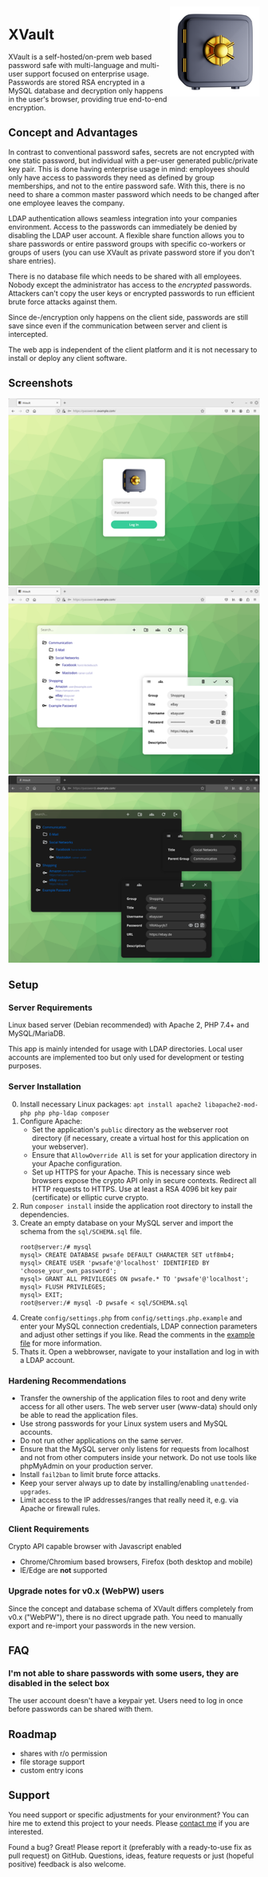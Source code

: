 <img align="right" style="width:180px" src="public/img/logo.png">

# XVault
XVault is a self-hosted/on-prem web based password safe with multi-language and multi-user support focused on enterprise usage. Passwords are stored RSA encrypted in a MySQL database and decryption only happens in the user's browser, providing true end-to-end encryption.

## Concept and Advantages
In contrast to conventional password safes, secrets are not encrypted with one static password, but individual with a per-user generated public/private key pair. This is done having enterprise usage in mind: employees should only have access to passwords they need as defined by group memberships, and not to the entire password safe. With this, there is no need to share a common master password which needs to be changed after one employee leaves the company.

LDAP authentication allows seamless integration into your companies environment. Access to the passwords can immediately be denied by disabling the LDAP user account. A flexible share function allows you to share passwords or entire password groups with specific co-workers or groups of users (you can use XVault as private password store if you don't share entries).

There is no database file which needs to be shared with all employees. Nobody except the administrator has access to the *encrypted* passwords. Attackers can't copy the user keys or encrypted passwords to run efficient brute force attacks against them.

Since de-/encryption only happens on the client side, passwords are still save since even if the communication between server and client is intercepted.

The web app is independent of the client platform and it is not necessary to install or deploy any client software.

## Screenshots
![Login page](.github/screenshot/login.png)
![Password Entries](.github/screenshot/vault.png)
![Password Entries - Dark Mode](.github/screenshot/vault-dark.png)

## Setup
### Server Requirements
Linux based server (Debian recommended) with Apache 2, PHP 7.4+ and MySQL/MariaDB.

This app is mainly intended for usage with LDAP directories. Local user accounts are implemented too but only used for development or testing purposes.

### Server Installation
0. Install necessary Linux packages: `apt install apache2 libapache2-mod-php php php-ldap composer`
1. Configure Apache:
   - Set the application's `public` directory as the webserver root directory (if necessary, create a virtual host for this application on your webserver).
   - Ensure that `AllowOverride All` is set for your application directory in your Apache configuration.
   - Set up HTTPS for your Apache. This is necessary since web browsers expose the crypto API only in secure contexts. Redirect all HTTP requests to HTTPS. Use at least a RSA 4096 bit key pair (certificate) or elliptic curve crypto.
2. Run `composer install` inside the application root directory to install the dependencies.
3. Create an empty database on your MySQL server and import the schema from the `sql/SCHEMA.sql` file.
   ```
   root@server:/# mysql
   mysql> CREATE DATABASE pwsafe DEFAULT CHARACTER SET utf8mb4;
   mysql> CREATE USER 'pwsafe'@'localhost' IDENTIFIED BY 'choose_your_own_password';
   mysql> GRANT ALL PRIVILEGES ON pwsafe.* TO 'pwsafe'@'localhost';
   mysql> FLUSH PRIVILEGES;
   mysql> EXIT;
   root@server:/# mysql -D pwsafe < sql/SCHEMA.sql
   ```
4. Create `config/settings.php` from `config/settings.php.example` and enter your MySQL connection credentials, LDAP connection parameters and adjust other settings if you like. Read the comments in the [example file](config/settings.php.example) for more information.
5. Thats it. Open a webbrowser, navigate to your installation and log in with a LDAP account.

### Hardening Recommendations
- Transfer the ownership of the application files to root and deny write access for all other users. The web server user (www-data) should only be able to read the application files.
- Use strong passwords for your Linux system users and MySQL accounts.
- Do not run other applications on the same server.
- Ensure that the MySQL server only listens for requests from localhost and not from other computers inside your network. Do not use tools like phpMyAdmin on your production server.
- Install `fail2ban` to limit brute force attacks.
- Keep your server always up to date by installing/enabling `unattended-upgrades`.
- Limit access to the IP addresses/ranges that really need it, e.g. via Apache or firewall rules.

### Client Requirements
Crypto API capable browser with Javascript enabled
- Chrome/Chromium based browsers, Firefox (both desktop and mobile)
- IE/Edge are **not** supported

### Upgrade notes for v0.x (WebPW) users
Since the concept and database schema of XVault differs completely from v0.x ("WebPW"), there is no direct upgrade path. You need to manually export and re-import your passwords in the new version.

## FAQ
### I'm not able to share passwords with some users, they are disabled in the select box
The user account doesn't have a keypair yet. Users need to log in once before passwords can be shared with them.

## Roadmap
- shares with r/o permission
- file storage support
- custom entry icons

## Support
You need support or specific adjustments for your environment? You can hire me to extend this project to your needs. Please [contact me](https://georg-sieber.de/?page=impressum) if you are interested.

Found a bug? Great! Please report it (preferably with a ready-to-use fix as pull request) on GitHub. Questions, ideas, feature requests or just (hopeful positive) feedback is also welcome.
